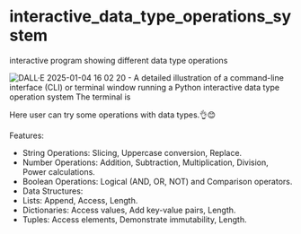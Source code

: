 # interactive_data_type_operations_system
 interactive program showing different data type operations

![DALL·E 2025-01-04 16 02 20 - A detailed illustration of a command-line interface (CLI) or terminal window running a Python interactive data type operation system  The terminal is ](https://github.com/user-attachments/assets/cf57f70a-10e4-4196-b9d6-111a8f981c9e)


Here user can try some operations with data types.👌😊

Features:
  -  String Operations: Slicing, Uppercase conversion, Replace.
  -  Number Operations: Addition, Subtraction, Multiplication, Division, Power calculations.
  -  Boolean Operations: Logical (AND, OR, NOT) and Comparison operators.
  -  Data Structures:
  -  Lists: Append, Access, Length.
  -  Dictionaries: Access values, Add key-value pairs, Length.
  -  Tuples: Access elements, Demonstrate immutability, Length.
